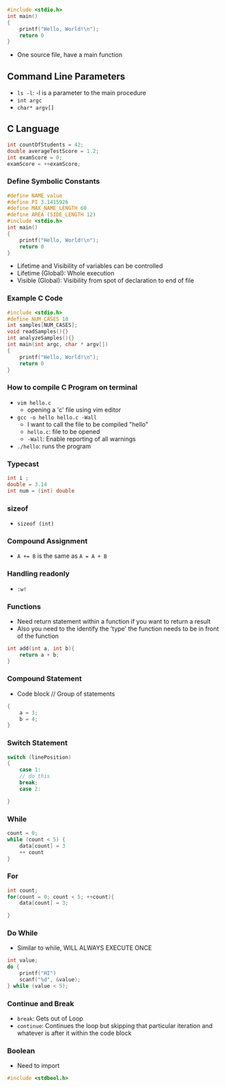 
```c
#include <stdio.h>
int main()
{
    printf("Hello, World!\n");
    return 0
}
```
- One source file, have a main function

## Command Line Parameters
- `ls -l`: -l is a parameter to the main procedure
- `int argc`
- `char* argv[]`

## C Language
 ```c 
int countOfStudents = 42;
double averageTestScore = 1.2;
int examScore = 0;
examScore = ++examScore;


```

### Define Symbolic Constants

```c
#define NAME value
#define PI 3.1415926
#define MAX_NAME_LENGTH 60
#define AREA (SIDE_LENGTH 12)
#include <stdio.h>
int main()
{
    printf("Hello, World!\n");
    return 0
}
```
- Lifetime and Visibility of variables can be controlled
- Lifetime (Global): Whole execution
- Visible (Global): Visibility from spot of declaration to end of file

### Example C Code
```c
#include <stdio.h>
#define NUM_CASES 10
int samples[NUM_CASES];
void readSamples(){}
int analyzeSamples(){}
int main(int argc, char * argv[])
{
    printf("Hello, World!\n");
    return 0
}
```

### How to compile C Program on terminal
- `vim hello.c`
    - opening a 'c' file using vim editor
- `gcc -o hello hello.c -Wall`
    - I want to call the file to be compiled "hello"
    - `hello.c`: file to be opened
    - `-Wall`: Enable reporting of all warnings
- `./hello`: runs the program

### Typecast

```c
int i ;
double = 3.14
int num = (int) double
```

### sizeof
- `sizeof (int)`

### Compound Assignment
- `A += B` is the same as `A = A + B`

### Handling readonly
- `:w!`

### Functions
- Need return statement within a function if you want to return a result
- Also you need to the identify the 'type' the function needs to be in front of the function
```c
int add(int a, int b){
    return a + b;
}
```

### Compound Statement
- Code block // Group of statements
```c
{
    a = 3;
    b = 4;
}
```

### Switch Statement
```c
switch (linePosition)
{
    case 1:
    // do this
    break;
    case 2:

}
```

### While
```c
count = 0;
while (count < 5) {
    data[count] = 3
    ++ count
}
```

### For
```c
int count;
for(count = 0; count < 5; ++count){
    data[count] = 3;

}
```

### Do While
- Similar to while, WILL ALWAYS EXECUTE ONCE
```c
int value;
do {
    printf("HI")
    scanf("%d", &value);
} while (value < 5);
```

### Continue and Break
- `break`: Gets out of Loop
- `continue`: Continues the loop but skipping that particular iteration and whatever is after it within the code block

### Boolean
- Need to import
```c
#include <stdbool.h>
```
